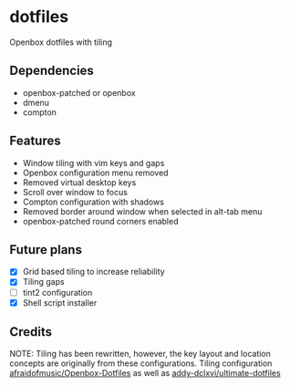 # dotfiles
Openbox dotfiles with tiling
## Dependencies
* openbox-patched or openbox
* dmenu 
* compton 
## Features
* Window tiling with vim keys and gaps
* Openbox configuration menu removed
* Removed virtual desktop keys
* Scroll over window to focus
* Compton configuration with shadows
* Removed border around window when selected in alt-tab menu
* openbox-patched round corners enabled
## Future plans
- [x] Grid based tiling to increase reliability 
- [x] Tiling gaps
- [ ] tint2 configuration 
- [x] Shell script installer 
## Credits
NOTE: Tiling has been rewritten, however, the key layout and location concepts are originally from these configurations.
Tiling configuration [afraidofmusic/Openbox-Dotfiles](https://github.com/afraidofmusic/Openbox-Dotfiles) as well as 
[addy-dclxvi/ultimate-dotfiles](https://github.com/addy-dclxvi/ultimate-dotfiles/blob/master/.config/openbox/rc.xml)
